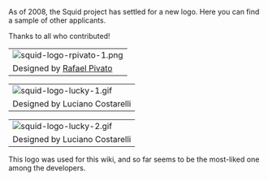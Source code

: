 As of 2008, the Squid project has settled for a new logo. Here you can
find a sample of other applicants.

Thanks to all who contributed\!

|                                                                                                                              |
| ---------------------------------------------------------------------------------------------------------------------------- |
| ![squid-logo-rpivato-1.png](https://wiki.squid-cache.org/SquidLogo?action=AttachFile&do=get&target=squid-logo-rpivato-1.png) |
| Designed by [Rafael Pivato](/rpivato#)                                     |

|                                                                                                                          |
| ------------------------------------------------------------------------------------------------------------------------ |
| ![squid-logo-lucky-1.gif](https://wiki.squid-cache.org/SquidLogo?action=AttachFile&do=get&target=squid-logo-lucky-1.gif) |
| Designed by Luciano Costarelli                                                                                           |

|                                                                                                                          |
| ------------------------------------------------------------------------------------------------------------------------ |
| ![squid-logo-lucky-2.gif](https://wiki.squid-cache.org/SquidLogo?action=AttachFile&do=get&target=squid-logo-lucky-2.gif) |
| Designed by Luciano Costarelli                                                                                           |

This logo was used for this wiki, and so far seems to be the most-liked
one among the developers.
